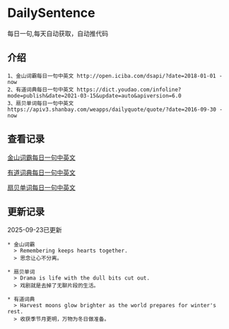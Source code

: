 # DailySentence

每日一句,每天自动获取，自动推代码

## 介绍

```
1、金山词霸每日一句中英文 http://open.iciba.com/dsapi/?date=2018-01-01 - now
2、有道词典每日一句中英文 https://dict.youdao.com/infoline?mode=publish&date=2021-03-15&update=auto&apiversion=6.0
3、扇贝单词每日一句中英文 https://apiv3.shanbay.com/weapps/dailyquote/quote/?date=2016-09-30 - now
```

## 查看记录

[金山词霸每日一句中英文](./data/iciba/)

[有道词典每日一句中英文](./data/youdao/)

[扇贝单词每日一句中英文](./data/shanbay/)

## 更新记录
2025-09-23已更新 
```
* 金山词霸
  > Remembering keeps hearts together.  
  > 思念让心不分离。 

* 扇贝单词
  > Drama is life with the dull bits cut out.
  > 戏剧就是去掉了无聊片段的生活。

* 有道词典
  > Harvest moons glow brighter as the world prepares for winter's rest.
  > 收获季节月更明，万物为冬日做准备。

```
